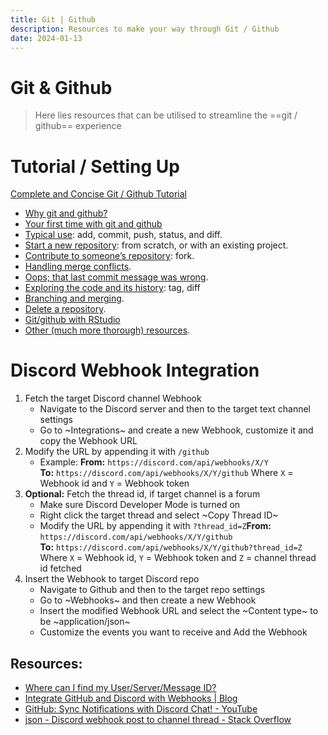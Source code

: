 ```yaml
---
title: Git | Github
description: Resources to make your way through Git / Github
date: 2024-01-13
---
```

# Git & Github
> Here lies resources that can be utilised to streamline the ==git / github== experience
# Tutorial / Setting Up
[Complete and Concise Git / Github Tutorial](https://kbroman.org/github_tutorial/)
* [Why git and github?](https://kbroman.org/github_tutorial/pages/why.html)
* [Your first time with git and github](https://kbroman.org/github_tutorial/pages/first_time.html)
* [Typical use](https://kbroman.org/github_tutorial/pages/routine.html): add, commit, push, status, and diff.
* [Start a new repository](https://kbroman.org/github_tutorial/pages/init.html): from scratch, or with an existing project.
* [Contribute to someone’s repository](https://kbroman.org/github_tutorial/pages/fork.html): fork.
* [Handling merge conflicts](https://kbroman.org/github_tutorial/pages/merge_conflicts.html).
* [Oops; that last commit message was wrong](https://kbroman.org/github_tutorial/pages/amend_commit_msg.html).
* [Exploring the code and its history](https://kbroman.org/github_tutorial/pages/exploring_code.html): tag, diff
* [Branching and merging](https://kbroman.org/github_tutorial/pages/branching.html).
* [Delete a repository](https://kbroman.org/github_tutorial/pages/delete.html).
* [Git/github with RStudio](https://kbroman.org/github_tutorial/pages/rstudio.html)
* [Other (much more thorough) resources](https://kbroman.org/github_tutorial/pages/resources.html).
# Discord Webhook Integration
1. Fetch the target Discord channel Webhook
   * Navigate to the Discord server and then to the target text channel settings
   * Go to ~Integrations~ and create a new Webhook, customize it and copy the Webhook URL
2. Modify the URL by appending it with `/github`​
   * Example:
     **From:**  `https://discord.com/api/webhooks/X/Y`​  
     **To:**  `https://discord.com/api/webhooks/X/Y/github`​
     Where `X`​ = Webhook id and `Y`​ = Webhook token
3. **Optional:**  Fetch the thread id, if target channel is a forum
   * Make sure Discord Developer Mode is turned on
   * Right click the target thread and select ~Copy Thread ID~
   * Modify the URL by appending it with `?thread_id=Z`​
     **From:**  `https://discord.com/api/webhooks/X/Y/github`​  
     **To:**  `https://discord.com/api/webhooks/X/Y/github?thread_id=Z`​
     Where `X`​ = Webhook id, `Y`​ = Webhook token and `Z`​ = channel thread id fetched
4. Insert the Webhook to target Discord repo
   * Navigate to Github and then to the target repo settings
   * Go to ~Webhooks~ and then create a new Webhook
   * Insert the modified Webhook URL and select the ~Content type~ to be ~application/json~
   * Customize the events you want to receive and Add the Webhook
## Resources:
* [Where can I find my User/Server/Message ID?](https://support.discord.com/hc/en-us/articles/206346498#h_01HRSTXPS5H1KKPQWG4YCWBJVA)
* [Integrate GitHub and Discord with Webhooks | Blog](https://ardalis.com/integrate-github-and-discord-with-webhooks/)
* [GitHub: Sync Notifications with Discord Chat! - YouTube](https://www.youtube.com/watch?v=-KDQqWNK3Tw "GitHub: Sync Notifications with Discord Chat! Commits, Releases &amp; More! Webhooks, no bot! - YouTube")
* [json - Discord webhook post to channel thread - Stack Overflow](https://stackoverflow.com/a/72089643 "json - Discord webhook post to channel thread - Stack Overflow")

